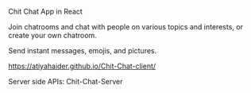 Chit Chat App in React

Join chatrooms and chat with people on various topics and interests, or create your own chatroom.

Send instant messages, emojis, and pictures.

https://atiyahaider.github.io/Chit-Chat-client/

Server side APIs: Chit-Chat-Server